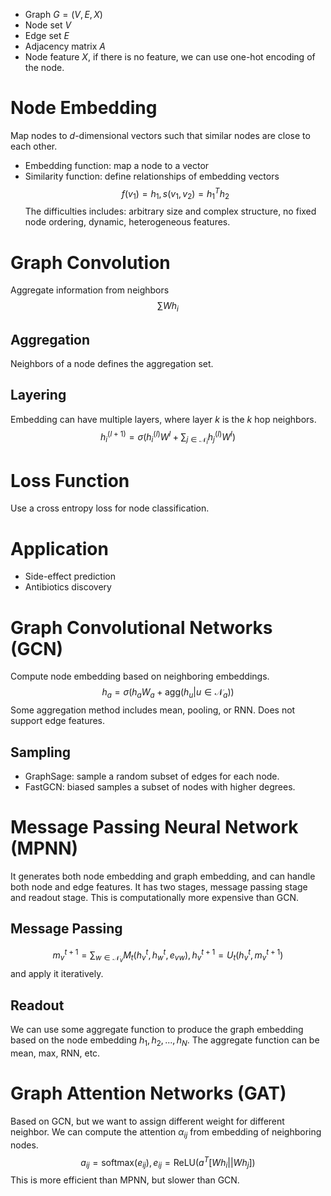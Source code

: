- Graph $G = (V, E, X)$
- Node set $V$
- Edge set $E$
- Adjacency matrix $A$
- Node feature $X$, if there is no feature, we can use one-hot encoding of the node.
# Node Embedding
Map nodes to $d$-dimensional vectors such that similar nodes are close to each other. 
- Embedding function: map a node to a vector
- Similarity function: define relationships of embedding vectors
$$f(v_1) = h_1, s(v_1, v_2) = h_1^T h_2$$
The difficulties includes: arbitrary size and complex structure, no fixed node ordering, dynamic, heterogeneous features. 
# Graph Convolution
Aggregate information from neighbors
$$\sum W h_i$$
## Aggregation
Neighbors of a node defines the aggregation set.
## Layering
Embedding can have multiple layers, where layer $k$ is the $k$ hop neighbors.
$$ h_i^{(l+1)} = \sigma(h_i^{(l)} W^l + \sum_{j \in \mathcal{N}_i} h_j^{(l)} W^l)$$
# Loss Function
Use a cross entropy loss for node classification.
# Application
- Side-effect prediction
- Antibiotics discovery
# Graph Convolutional Networks (GCN)
Compute node embedding based on neighboring embeddings.
$$h_a = \sigma(h_a W_a + \text{agg} (h_u | u \in \mathcal{N}_a))$$
Some aggregation method includes mean, pooling, or RNN.
Does not support edge features.
## Sampling
- GraphSage: sample a random subset of edges for each node.
- FastGCN: biased samples a subset of nodes with higher degrees. 
# Message Passing Neural Network (MPNN)
It generates both node embedding and graph embedding, and can handle both node and edge features. It has two stages, message passing stage and readout stage. This is computationally more expensive than GCN. 
## Message Passing
$$m_v^{t+1} = \sum_{w \in \mathcal{N}_v} M_t(h_v^t, h_w^t, e_{vw}), h_v^{t+1} = U_t(h_v^t, m_v^{t + 1})$$
and apply it iteratively.
## Readout
We can use some aggregate function to produce the graph embedding based on the node embedding $h_1, h_2, ..., h_N$. The aggregate function can be mean, max, RNN, etc. 
# Graph Attention Networks (GAT)
Based on GCN, but we want to assign different weight for different neighbor. We can compute the attention $\alpha_{ij}$ from embedding of neighboring nodes. 
$$a_{ij}=\text{softmax}(e_{ij}), e_{ij}=\text{ReLU}(a^T[Wh_i||Wh_j])$$
This is more efficient than MPNN, but slower than GCN.
